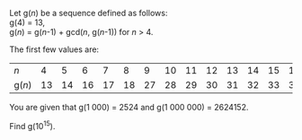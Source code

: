 <p>Let g(<var>n</var>) be a sequence defined as follows:<br />
g(4) = 13,<br />
g(<var>n</var>) = g(<var>n</var>-1) + gcd(<var>n</var>, g(<var>n</var>-1)) for <var>n</var> &gt; 4.</p>

<p>The first few values are:</p>
<div align="center">
    <table cellspacing="1" cellpadding="5" border="0" align="center"><tr><td><var>n</var></td><td>4</td><td>5</td><td>6</td><td>7</td><td>8</td><td>9</td><td>10</td><td>11</td><td>12</td><td>13</td><td>14</td><td>15</td><td>16</td><td>17</td><td>18</td><td>19</td><td>20</td><td>...</td>
    </tr><tr><td>g(<var>n</var>)</td><td>13</td><td>14</td><td>16</td><td>17</td><td>18</td><td>27</td><td>28</td><td>29</td><td>30</td><td>31</td><td>32</td><td>33</td><td>34</td><td>51</td><td>54</td><td>55</td><td>60</td><td>...</td>
    </tr></table></div>

<p>You are given that g(1 000) = 2524 and g(1 000 000) = 2624152.</p>

<p>Find g(10<sup>15</sup>).</p>
